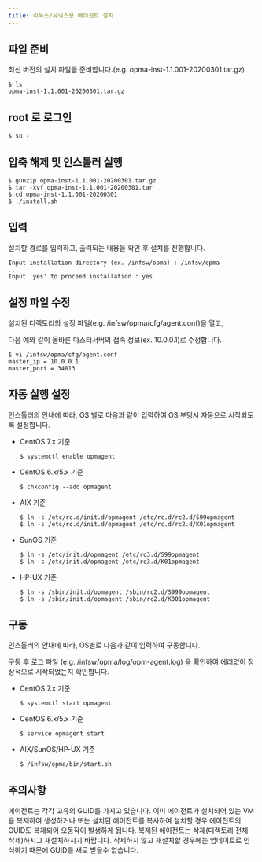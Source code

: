 ```yaml
---
title: 리눅스/유닉스용 에이전트 설치
---
```


## 파일 준비

최신 버전의 설치 파일을 준비합니다.(e.g. opma-inst-1.1.001-20200301.tar.gz)

```
$ ls
opma-inst-1.1.001-20200301.tar.gz
```

## root 로 로그인

```
$ su -
```

## 압축 해제 및 인스톨러 실행

```
$ gunzip opma-inst-1.1.001-20200301.tar.gz
$ tar -xvf opma-inst-1.1.001-20200301.tar
$ cd opma-inst-1.1.001-20200301
$ ./install.sh
```

## 입력

설치할 경로를 입력하고, 출력되는 내용을 확인 후 설치를 진행합니다.

```
Input installation directory (ex. /infsw/opma) : /infsw/opma
...
Input 'yes' to proceed installation : yes
```

## 설정 파일 수정

설치된 디렉토리의 설정 파일(e.g. /infsw/opma/cfg/agent.conf)을 열고,

다음 예와 같이 올바른 마스터서버의 접속 정보(ex. 10.0.0.1)로 수정합니다.

```
$ vi /infsw/opma/cfg/agent.conf
master_ip = 10.0.0.1
master_port = 34813
```

## 자동 실행 설정

인스톨러의 안내에 따라, OS 별로 다음과 같이 입력하여 OS 부팅시 자동으로 시작되도록 설정합니다.

- CentOS 7.x 기준
  ```
  $ systemctl enable opmagent
  ```

- CentOS 6.x/5.x 기준
  ```
  $ chkconfig --add opmagent
  ```
  
- AIX 기준
  ```
  $ ln -s /etc/rc.d/init.d/opmagent /etc/rc.d/rc2.d/S99opmagent
  $ ln -s /etc/rc.d/init.d/opmagent /etc/rc.d/rc2.d/K01opmagent
  ```
  
- SunOS 기준
  ```
  $ ln -s /etc/init.d/opmagent /etc/rc3.d/S99opmagent
  $ ln -s /etc/init.d/opmagent /etc/rc3.d/K01opmagent
  ```

- HP-UX 기준
  ```
  $ ln -s /sbin/init.d/opmagent /sbin/rc2.d/S999opmagent
  $ ln -s /sbin/init.d/opmagent /sbin/rc2.d/K001opmagent
  ```
  
## 구동

인스톨러의 안내에 따라, OS별로 다음과 같이 입력하여 구동합니다.

구동 후 로그 파일 (e.g. /infsw/opma/log/opm-agent.log) 을 확인하여 에러없이 정상적으로 시작되었는지 확인합니다.

- CentOS 7.x 기준
  ```
  $ systemctl start opmagent
  ```

- CentOS 6.x/5.x 기준
  ```
  $ service opmagent start
  ```

- AIX/SunOS/HP-UX 기준
  ```
  $ /infsw/opma/bin/start.sh
  ```

## 주의사항

에이전트는 각각 고유의 GUID를 가지고 있습니다. 이미 에이전트가 설치되어 있는 VM을 복제하여 생성하거나 또는 설치된 에이전트를 복사하여 설치할 경우 에이전트의 GUID도 복제되어 오동작이 발생하게 됩니다. 복제된 에이전트는 삭제(디렉토리 전체 삭제)하시고 재설치하시기 바랍니다. 삭제하지 않고 재설치할 경우에는 업데이트로 인식하기 때문에 GUID를 새로 받을수 없습니다.
